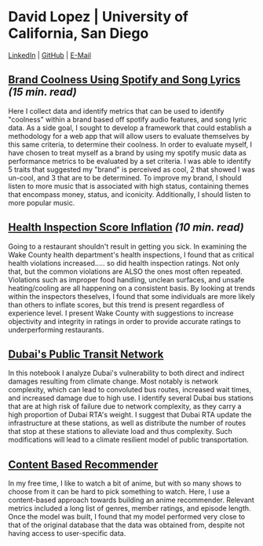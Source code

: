 # David Lopez | University of California, San Diego
[LinkedIn](https://www.linkedin.com/in/david-lopez-794790199/) | [GitHub](https://github.com/sourwurm?tab=repositories) | [E-Mail](mailto:david.eric.lopez@gmail.com)

## [Brand Coolness Using Spotify and Song Lyrics](/BrandCoolness.md) *(15 min. read)*
Here I collect data and identify metrics that can be used to identify "coolness" within a brand based off spotify audio features, and song lyric data. As a side goal, I sought to develop a framework that could establish a methodology for a web app that will allow users to evaluate themselves by this same criteria, to determine their coolness. In order to evaluate myself, I have chosen to treat myself as a brand by using my spotify music data as performance metrics to be evaluated by a set criteria. I was able to identify 5 traits that suggested my "brand" is perceived as cool, 2 that showed I was un-cool, and 3 that are to be determined. To improve my brand, I should listen to more music that is associated with high status, containing themes that encompass money, status, and iconicity. Additionally, I should listen to more popular music.

## [Health Inspection Score Inflation](/HealthInspections.md) *(10 min. read)*
Going to a restaurant shouldn't result in getting you sick. In examining the Wake County health department's health inspections, I found that as critical health violations increased..... so did health inspection ratings. Not only that, but the common violations are ALSO the ones most often repeated. Violations such as improper food handling, unclean surfaces, and unsafe heating/cooling are all happening on a consistent basis. By looking at trends within the inspectors theselves, I found that some individuals are more likely than others to inflate scores, but this trend is present regardless of experience level. I present Wake County with suggestions to increase objectivity and integrity in ratings in order to provide accurate ratings to underperforming restaurants.

## [Dubai's Public Transit Network](https://github.com/sourwurm/sourwurm.github.io/tree/master/Dubai-Public-Transit-Network-master)
In this notebook I analyze Dubai's vulnerability to both direct and indirect damages resulting from climate change. Most notably is network complexity, which can lead to convoluted bus routes, increased wait times, and increased damage due to high use. I identify several Dubai bus stations that are at high risk of failure due to network complexity, as they carry a high proportion of Dubai RTA's weight. I suggest that Dubai RTA update the infrastructure at these stations, as well as distribute the number of routes that stop at these stations to alleviate load and thus complexity. Such modifications will lead to a climate resilient model of public transportation. 

## [Content Based Recommender](https://github.com/sourwurm/sourwurm.github.io/tree/master/Content_Based_Recommender-master)
In my free time, I like to watch a bit of anime, but with so many shows to choose from it can be hard to pick something to watch. Here, I use a content-based approach towards building an anime recommender. Relevant metrics included a long list of genres, member ratings, and episode length. Once the model was built, I found that my model performed very close to that of the original database that the data was obtained from, despite not having access to user-specific data. 
